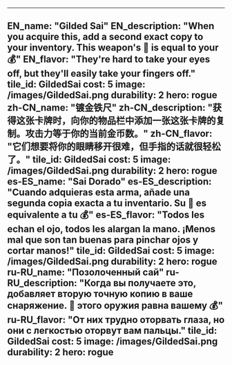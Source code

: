 ---

EN_name: "Gilded Sai"
EN_description: "When you acquire this, add a second exact copy to your inventory. This weapon's 🔸 is equal to your 💰"
EN_flavor: "They're hard to take your eyes off, but they'll easily take your fingers off."
tile_id: GildedSai
cost: 5
image: /images/GildedSai.png
durability: 2
hero: rogue
zh-CN_name: "镀金铁尺"
zh-CN_description: "获得这张卡牌时，向你的物品栏中添加一张这张卡牌的复制。攻击力等于你的当前金币数。"
zh-CN_flavor: "它们想要将你的眼睛移开很难，但手指的话就很轻松了。"
tile_id: GildedSai
cost: 5
image: /images/GildedSai.png
durability: 2
hero: rogue
es-ES_name: "Sai Dorado"
es-ES_description: "Cuando adquieras esta arma, añade una segunda copia exacta a tu inventario. Su 🔸 es equivalente a tu 💰"
es-ES_flavor: "Todos les echan el ojo, todos les alargan la mano. ¡Menos mal que son tan buenas para pinchar ojos y cortar manos!"
tile_id: GildedSai
cost: 5
image: /images/GildedSai.png
durability: 2
hero: rogue
ru-RU_name: "Позолоченный сай"
ru-RU_description: "Когда вы получаете это, добавляет вторую точную копию в ваше снаряжение. 🔸 этого оружия равна вашему 💰"
ru-RU_flavor: "От них трудно оторвать глаза, но они с легкостью оторвут вам пальцы."
tile_id: GildedSai
cost: 5
image: /images/GildedSai.png
durability: 2
hero: rogue
---
